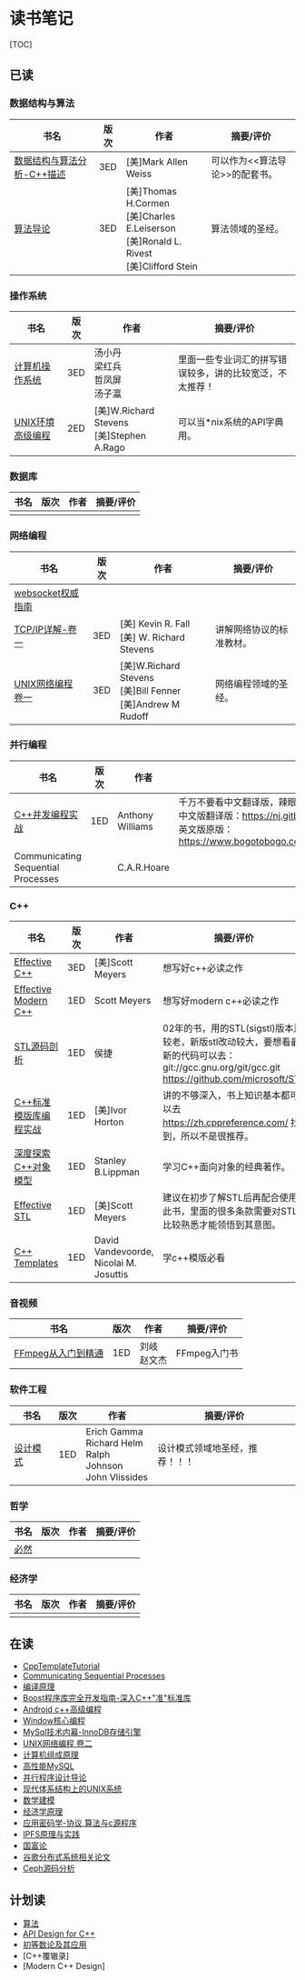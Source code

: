 # 读书笔记

[TOC]



## 已读

### 数据结构与算法

| 书名                                                         | 版次 | 作者                                                         | 摘要/评价                      |
| ------------------------------------------------------------ | ---- | ------------------------------------------------------------ | ------------------------------ |
| [数据结构与算法分析-C++描述](DATA_STRUCTURES_AND_ALGORITHM_ANALYSIS_IN_CPP/README.md) | 3ED  | [美]Mark Allen Weiss                                         | 可以作为<<算法导论>>的配套书。 |
| [算法导论](INTRODUCTION_TO_ALGORITHMS/README.md)             | 3ED  | [美]Thomas H.Cormen<br>[美]Charles E.Leiserson<br>[美]Ronald L. Rivest<br>[美]Clifford Stein | 算法领域的圣经。               |

### 操作系统

| 书名                                                         | 版次 | 作者                                         | 摘要/评价                                                |
| ------------------------------------------------------------ | ---- | -------------------------------------------- | -------------------------------------------------------- |
| [计算机操作系统](THE_COMPUTER_OPERATING_SYSTEM/README.md)    | 3ED  | 汤小丹<br>梁红兵<br>哲凤屏<br>汤子瀛         | 里面一些专业词汇的拼写错误较多，讲的比较宽泛，不太推荐！ |
| [UNIX环境高级编程](ADVANCED_PROGRAMMING_IN_THE_UNIX_ENVIRONMENT/README.md) | 2ED  | [美]W.Richard Stevens <br>[美]Stephen A.Rago | 可以当*nix系统的API字典用。                              |

### 数据库

| 书名 | 版次 | 作者 | 摘要/评价 |
| ---- | ---- | ---- | --------- |
|      |      |      |           |

### 网络编程

| 书名                                                         | 版次 | 作者                                                         | 摘要/评价                |
| ------------------------------------------------------------ | ---- | ------------------------------------------------------------ | ------------------------ |
| [websocket权威指南](THE_DEFINITIVE_GUIDE_TO_HTML5_WEBSOCKET/README.md) |      |                                                              |                          |
| [TCP/IP详解-卷一](TCP_IP_ILLUSTRATED_V1/README.md)           | 3ED  | [美] Kevin R. Fall<br>[美] W. Richard Stevens                | 讲解网络协议的标准教材。 |
| [UNIX网络编程 卷一](UNIX_NETWORK_PROGRAMMING_V1/README.md)   | 3ED  | [美]W.Richard Stevens<br>[美]Bill Fenner<br>[美]Andrew M Rudoff | 网络编程领域的圣经。     |

### 并行编程

| 书名                                                   | 版次 | 作者             | 摘要/评价                                                                                                                                                                                                      |
|--------------------------------------------------------|------|------------------|----------------------------------------------------------------------------------------------------------------------------------------------------------------------------------------------------------------|
| [C++并发编程实战](CPP_CONCURRENCY_IN_ACTION/README.md) | 1ED  | Anthony Williams | 千万不要看中文翻译版，辣眼睛。直接去看：<br>中文版翻译版：https://nj.gitbooks.io/c/content/<br>英文版原版：https://www.bogotobogo.com/cplusplus/files/CplusplusConcurrencyInAction_PracticalMultithreading.pdf |
| Communicating Sequential Processes                     |      | C.A.R.Hoare      |                                                                                                                                                                                                                |

### C++

| 书名                                                                         | 版次 | 作者                                   | 摘要/评价                                                                                                                                            |
|------------------------------------------------------------------------------|------|----------------------------------------|------------------------------------------------------------------------------------------------------------------------------------------------------|
| [Effective C++](EFFECTIVE_CPP/README.md)                                     | 3ED  | [美]Scott Meyers                       | 想写好c++必读之作                                                                                                                                    |
| [Effective Modern C++](EFFECTIVE_MODERN_CPP/README.md)                       | 1ED  | Scott Meyers                           | 想写好modern c++必读之作                                                                                                                             |
| [STL源码剖析](THE_ANNOTATED_STL_SOURCES/README.md)                           | 1ED  | 侯捷                                   | 02年的书，用的STL(sigstl)版本比较老，新版stl改动较大，要想看最新的代码可以去：<br>git://gcc.gnu.org/git/gcc.git<br>https://github.com/microsoft/STL |
| [C++标准模版库编程实战](USING_THE_CPP_STANDARD_TEMPLATE_LIBRARIES/README.md) | 1ED  | [美]Ivor Horton                        | 讲的不够深入，书上知识基本都可以去 https://zh.cppreference.com/ 找到，所以不是很推荐。                                                               |
| [深度探索C++对象模型](INSIDE_THE_CPP_OBJECT_MODEL/README.md)                 | 1ED  | Stanley B.Lippman                      | 学习C++面向对象的经典著作。                                                                                                                          |
| [Effective STL](EFFECTIVE_STL/README.md)                                     | 1ED  | [美]Scott Meyers                       | 建议在初步了解STL后再配合使用此书，里面的很多条款需要对STL比较熟悉才能领悟到其意图。                                                                |
| [C++ Templates](CPP_TEMPLATES/README.md)                                     | 1ED  | David Vandevoorde, Nicolai M. Josuttis | 学c++模版必看                                                                                                                                        |


### 音视频

| 书名                                                         | 版次 | 作者           | 摘要/评价    |
| ------------------------------------------------------------ | ---- | -------------- | ------------ |
| [FFmpeg从入门到精通](FFMPEG_FROM_BEGINNER_TO_MASTER/README.md) | 1ED  | 刘岐<br>赵文杰 | FFmpeg入门书 |

### 软件工程

| 书名                                 | 版次 | 作者                                                         | 摘要/评价                      |
| ------------------------------------ | ---- | ------------------------------------------------------------ | ------------------------------ |
| [设计模式](DESIGN_PATTERN/README.md) | 1ED  | Erich Gamma<br>Richard Helm<br>Ralph Johnson<br>John Vlissides | 设计模式领域地圣经，推荐！！！ |

### 哲学

| 书名                      | 版次 | 作者 | 摘要/评价 |
| ------------------------- | ---- | ---- | --------- |
| [必然](CERTAIN/README.md) |      |      |           |

### 经济学

| 书名 | 版次 | 作者 | 摘要/评价 |
| ---- | ---- | ---- | --------- |
|      |      |      |           |



## 在读

- [CppTemplateTutorial](CPP_TEMPLATE_TUTORIAL/README.md)
- [Communicating Sequential Processes](COMMUNICATING_SEQUENTIAL_PROCESSES/README.md)
- [编译原理](COMPILERS_PRINCIPLES_TECHNIQUES_TOOLS/README.md)
- [Boost程序库完全开发指南-深入C++"准"标准库](PROFESSIONAL_BOOST_GUIDE/README.md)
- [Android c++高级编程](PRO_ANDROID_CPP_WITH_THE_NDK/README.md)
- [Window核心编程](PROGRAMMING_APPLICATIONS_FOR_MICROSOFT_WINDOWS/README.md)
- [MySql技术内幕-InnoDB存储引擎](INSIDE_MYSQL_INNODB_STORAGE_ENGINE/README.md)
- [UNIX网络编程 卷二](UNIX_NETWORK_PROGRAMMING_V2/README.md)
- [计算机组成原理](COMPUTER_ORGANIZATIONA_AND_ARCHITECTURE/README.md)
- [高性能MySQL](HIGH_PERFORMANCE_MYSQL/README.md)
- [并行程序设计导论](AN_INTRODUCTION_TO_PARALLEL_GROGRAMMING/README.md)
- [现代体系结构上的UNIX系统](UNIX_SYSTEMS_FOR_MODERN_ARCHITECTURES/README.md)
- [数学建模](A_FIRST_COURSE_IN_MATHEMATICAL_MODELING/README.md)
- [经济学原理](PRINCIPLES_OF_ECONOMICS/README.md)
- [应用密码学-协议,算法与c源程序](APPLIED_CRYPTOGRAPHY_PROTOCOLS_ALGORITHMS_AND_SOURCE_CODE_IN_C/README.md)
- [IPFS原理与实践](PRINCIPLES_AND_PRACTICES_OF_IPFS/README.md)
- [国富论](THE_WEALTH_OF_NATIONS/README.md)
- [谷歌分布式系统相关论文](GOOGLE_DCS_DOC/README.md)
- [Ceph源码分析](THE_SOURCE_CODE_ANALYSIS_OF_CEPH/README.md)



## 计划读

- [算法](ALGORITHMS/README.md)
- [API Design for C++](API_DESIGN_FOR_CPP/README.md)
- [初等数论及其应用](ELEMENTARY_NUMBER_THEORY_AND_ITS_APPLICATIONS/README.md)
- [C++覆辙录]
- [Modern C++ Design]

